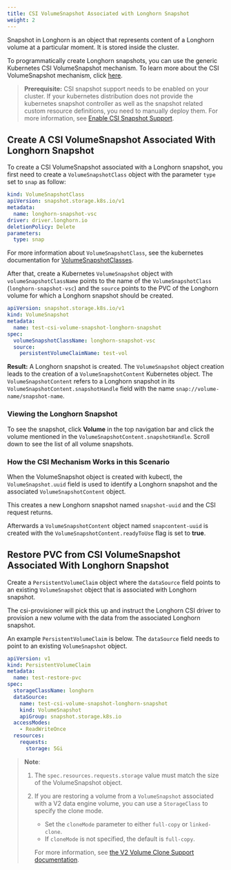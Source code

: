 ```yaml
---
title: CSI VolumeSnapshot Associated with Longhorn Snapshot
weight: 2
---
```


Snapshot in Longhorn is an object that represents content of a Longhorn volume at a particular moment. It is stored inside the cluster.

To programmatically create Longhorn snapshots, you can use the generic Kubernetes CSI VolumeSnapshot mechanism. To learn more about the CSI VolumeSnapshot mechanism, click [here](https://kubernetes.io/docs/concepts/storage/volume-snapshots/).

> **Prerequisite:** CSI snapshot support needs to be enabled on your cluster.
> If your kubernetes distribution does not provide the kubernetes snapshot controller
> as well as the snapshot related custom resource definitions, you need to manually deploy them.
> For more information, see [Enable CSI Snapshot Support](../enable-csi-snapshot-support).

## Create A CSI VolumeSnapshot Associated With Longhorn Snapshot

To create a CSI VolumeSnapshot associated with a Longhorn snapshot, you first need to create a `VolumeSnapshotClass` object
with the parameter `type` set to `snap` as follow:
```yaml
kind: VolumeSnapshotClass
apiVersion: snapshot.storage.k8s.io/v1
metadata:
  name: longhorn-snapshot-vsc
driver: driver.longhorn.io
deletionPolicy: Delete
parameters:
  type: snap
```
For more information about `VolumeSnapshotClass`, see the kubernetes documentation for [VolumeSnapshotClasses](https://kubernetes.io/docs/concepts/storage/volume-snapshot-classes/).

After that, create a Kubernetes `VolumeSnapshot` object with `volumeSnapshotClassName` points to the name of the `VolumeSnapshotClass` (`longhorn-snapshot-vsc`) and
the `source` points to the PVC of the Longhorn volume for which a Longhorn snapshot should be created.
```yaml
apiVersion: snapshot.storage.k8s.io/v1
kind: VolumeSnapshot
metadata:
  name: test-csi-volume-snapshot-longhorn-snapshot
spec:
  volumeSnapshotClassName: longhorn-snapshot-vsc
  source:
    persistentVolumeClaimName: test-vol
```

**Result:**
A Longhorn snapshot is created. The `VolumeSnapshot` object creation leads to the creation of a `VolumeSnapshotContent` Kubernetes object.
The `VolumeSnapshotContent` refers to a Longhorn snapshot in its `VolumeSnapshotContent.snapshotHandle` field with the name `snap://volume-name/snapshot-name`.

### Viewing the Longhorn Snapshot

To see the snapshot, click **Volume** in the top navigation bar and click the volume mentioned in the `VolumeSnapshotContent.snapshotHandle`. Scroll down to see the list of all volume snapshots.


### How the CSI Mechanism Works in this Scenario

When the VolumeSnapshot object is created with kubectl, the `VolumeSnapshot.uuid` field is used to identify a Longhorn snapshot and the associated `VolumeSnapshotContent` object.

This creates a new Longhorn snapshot named `snapshot-uuid` and the CSI request returns.

Afterwards a `VolumeSnapshotContent` object named `snapcontent-uuid` is created with the `VolumeSnapshotContent.readyToUse` flag is set to **true**.


## Restore PVC from CSI VolumeSnapshot Associated With Longhorn Snapshot
Create a `PersistentVolumeClaim` object where the `dataSource` field points to an existing `VolumeSnapshot` object that is associated with Longhorn snapshot.

The csi-provisioner will pick this up and instruct the Longhorn CSI driver to provision a new volume with the data from the associated Longhorn snapshot.

An example `PersistentVolumeClaim` is below. The `dataSource` field needs to point to an existing `VolumeSnapshot` object.

```yaml
apiVersion: v1
kind: PersistentVolumeClaim
metadata:
  name: test-restore-pvc
spec:
  storageClassName: longhorn
  dataSource:
    name: test-csi-volume-snapshot-longhorn-snapshot
    kind: VolumeSnapshot
    apiGroup: snapshot.storage.k8s.io
  accessModes:
    - ReadWriteOnce
  resources:
    requests:
      storage: 5Gi
```

> **Note**:
> 1. The `spec.resources.requests.storage` value must match the size of the VolumeSnapshot object.
> 2. If you are restoring a volume from a `VolumeSnapshot` associated with a V2 data engine volume, you can use a `StorageClass` to specify the clone mode.
>    - Set the `cloneMode` parameter to either `full-copy` or `linked-clone`.
>    - If `cloneMode` is not specified, the default is `full-copy`.
>
>    For more information, see [the V2 Volume Clone Support documentation](../../../v2-data-engine/features/volume-clone).
